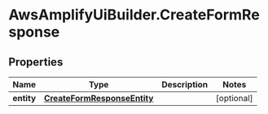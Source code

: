 # AwsAmplifyUiBuilder.CreateFormResponse

## Properties

Name | Type | Description | Notes
------------ | ------------- | ------------- | -------------
**entity** | [**CreateFormResponseEntity**](CreateFormResponseEntity.md) |  | [optional] 


